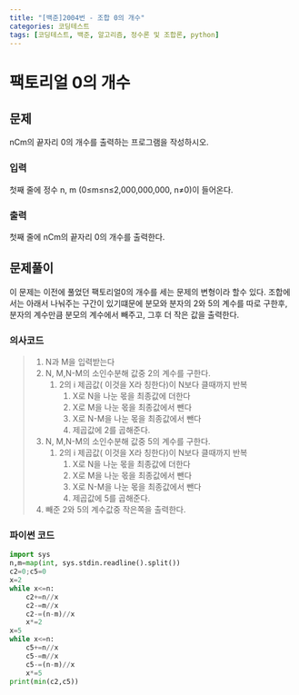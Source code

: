 ```yaml
---
title: "[백준]2004번 - 조합 0의 개수"
categories: 코딩테스트
tags: [코딩테스트, 백준, 알고리즘, 정수론 및 조합론, python]
---
```


# 팩토리얼 0의 개수

## 문제

nCm의 끝자리 0의 개수를 출력하는 프로그램을 작성하시오.

### 입력

첫째 줄에 정수 n, m (0≤m≤n≤2,000,000,000, n≠0)이 들어온다.

### 출력

첫째 줄에 nCm의 끝자리 0의 개수를 출력한다.

## 문제풀이

이 문제는 이전에 풀었던 팩토리얼0의 개수를 세는 문제의 변형이라 할수 있다. 조합에서는 아래서 나눠주는 구간이 있기떄문에 분모와 분자의 2와 5의 계수를 따로 구한후, 분자의 계수만큼 분모의 계수에서 빼주고, 그후 더 작은 값을 출력한다.

### 의사코드

> 1. N과 M을 입력받는다
> 2. N, M,N-M의 소인수분해 값중 2의 계수를 구한다.
>    1. 2의 i 제곱값( 이것을 X라 칭한다)이 N보다 클때까지 반복
>       1. X로 N을 나눈 몫을 최종값에 더한다
>       2. X로 M을 나눈 몫을 최종값에서 뺀다
>       3. X로 N-M을 나눈 몫을 최종값에서 뺀다
>       4. 제곱값에 2를 곱해준다.
> 3. N, M,N-M의 소인수분해 값중 5의 계수를 구한다.
>    1. 2의 i 제곱값( 이것을 X라 칭한다)이 N보다 클때까지 반복
>       1. X로 N을 나눈 몫을 최종값에 더한다
>       2. X로 M을 나눈 몫을 최종값에서 뺀다
>       3. X로 N-M을 나눈 몫을 최종값에서 뺀다
>       4. 제곱값에 5를 곱해준다.
> 4. 빼준 2와 5의 계수값중 작은쪽을 출력한다.

### 파이썬 코드

```python
import sys
n,m=map(int, sys.stdin.readline().split())
c2=0;c5=0
x=2
while x<=n:
    c2+=n//x
    c2-=m//x
    c2-=(n-m)//x
    x*=2
x=5
while x<=n:
    c5+=n//x
    c5-=m//x
    c5-=(n-m)//x
    x*=5
print(min(c2,c5))
```

